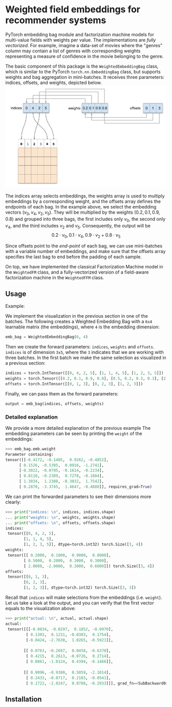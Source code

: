 # Weighted field embeddings for recommender systems
PyTorch embedding bag module and factorization machine models for multi-value fields with weights per value. The implementations are *fully vectorized*. For example, imagine a data-set of movies where the "genres" column may contain a list of genres with corresponding weights representing a measure of confidence in the movie belonging to the genre.

The basic component of this package is the `WeightedEmbeddingBag` class, which is similar to the PyTorch `torch.nn.EmbeddingBag` class, but supports weights and bag aggregation in mini-batches. It receives three parameters: indices, offsets, and weights, depicted below.
![WeightedEmbeddingBag](doc/weighted_embedding_bag.png)

The indices array selects embeddings, the weights array is used to multiply embeddings by a corresponding weight, and the offsets array defines the endpoints of each bag. In the example above, we select the embedding vectors $(v_0, v_4, v_2, v_5)$. They will be multiplied by the weights $(0.2, 0.1, 0.9, 0.8)$ and grouped into three bags, the first includes only $v_0$, the second only $v_4$, and the third includes $v_2$ and $v_5$. Consequently, the output will be
$$
0.2 \cdot v_0, 0.1 \cdot v_4, 0.9 \cdot v_2 + 0.8 \cdot v_5
$$

Since offsets point to the _end-point_ of each bag, we can use mini-batches with a variable number of embeddings, and make sure that the offsets array specifies the last bag to end before the padding of each sample.

On top, we have implemented the classical Factorization Machine model in the `WeightedFM` class, and a fully-vectorized version of a field-aware factorization machine in the `WeightedFFM` class.

## Usage
Example:

We implement the visualization in the previous section in one of the batches. The following creates a Weighted Embedding Bag with a ```6x4``` learnable matrix (the embeddings), where ```4``` is the embedding dimension:
```python
emb_bag = WeightedEmbeddingBag(6, 4)  
  ```
Then we create the forward parameters: ```indices```, ```weights``` and ```offsets```. ```indices``` is of dimension ```3x5```, where the ```3``` indicates that we are working with three batches. In the first batch we make the same selection as visualized in a previous section:
```python
indices = torch.IntTensor([[0, 4, 2, 5], [1, 1, 4, 5], [1, 2, 3, 5]])  
weights = torch.Tensor([[0.2, 0.1, 0.9, 0.8], [0.5, 0.2, 0.3, 0.3], [2., -2., 0.3, 0.6]])  
offsets = torch.IntTensor([[0, 1, 3], [0, 2, 3], [1, 2, 3]])
```
Finally, we can pass them as the forward parameters:
```python
output = emb_bag(indices, offsets, weights)  
```

### Detailed explanation
We provide a more detailed explanation of the previous example
  The embedding parameters can be seen by printing the  ```weight``` of the embeddings:
  ```python
  >>> emb_bag.emb.weight
  Parameter containing:
tensor([[-0.4172, -0.1485,  0.9262, -0.4852],
        [ 0.1526, -0.5395,  0.0916, -1.2741],
        [-0.3022, -0.0705, -0.1614, -0.2234],
        [ 0.8110, -0.2389,  0.7278, -0.1804],
        [ 1.3034,  1.2308, -0.3032,  1.7542],
        [ 0.2870, -3.3745,  1.4647, -0.4888]], requires_grad=True)
  ```
  We can print the forwarded parameters to see their dimensions more clearly:
```python 
>>> print("indices: \n", indices, indices.shape)  
... print("weights: \n", weights, weights.shape)  
... print("offsets: \n", offsets, offsets.shape)
indices: 
 tensor([[0, 4, 2, 5],
        [1, 1, 4, 5],
        [1, 2, 3, 5]], dtype=torch.int32) torch.Size([3, 4])
weights: 
 tensor([[ 0.2000,  0.1000,  0.9000,  0.8000],
        [ 0.5000,  0.2000,  0.3000,  0.3000],
        [ 2.0000, -2.0000,  0.3000,  0.6000]]) torch.Size([3, 4])
offsets: 
 tensor([[0, 1, 3],
        [0, 2, 3],
        [1, 2, 3]], dtype=torch.int32) torch.Size([3, 3])
```
Recall that ```indices``` will make selections from the embeddings (i.e. ```weight```). Let us take a look at the output, and you can verify that the first vector equals to the visualization above:
```python
>>> print("actual: \n", actual, actual.shape)
actual: 
 tensor([[[-0.0834, -0.0297,  0.1852, -0.0970],
         [ 0.1303,  0.1231, -0.0303,  0.1754],
         [-0.0424, -2.7630,  1.0265, -0.5921]],

        [[ 0.0763, -0.2697,  0.0458, -0.6370],
         [ 0.4215,  0.2613, -0.0726,  0.2714],
         [ 0.0861, -1.0124,  0.4394, -0.1466]],

        [[ 0.9096, -0.9380,  0.5059, -2.1014],
         [ 0.2433, -0.0717,  0.2183, -0.0541],
         [ 0.1722, -2.0247,  0.8788, -0.2933]]], grad_fn=<SubBackward0>) torch.Size([3, 3, 4])
```

## Installation
